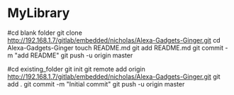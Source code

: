 # MyLibrary


#cd blank folder
git clone http://192.168.1.7/gitlab/embedded/nicholas/Alexa-Gadgets-Ginger.git
cd Alexa-Gadgets-Ginger
touch README.md
git add README.md
git commit -m "add README"
git push -u origin master


#cd existing_folder
git init
git remote add origin http://192.168.1.7/gitlab/embedded/nicholas/Alexa-Gadgets-Ginger.git
git add .
git commit -m "Initial commit"
git push -u origin master

